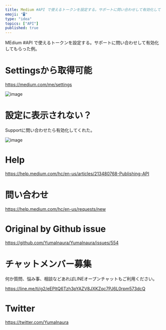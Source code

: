 ```yaml
---
title: Medium #API で使えるトークンを設定する。サポートに問い合わせして有効化してもらった例。
emoji: "🖥"
type: "idea"
topics: ["API"]
published: true
---
```


MEdium #API で使えるトークンを設定する。サポートに問い合わせして有効化してもらった例。

# Settingsから取得可能

https://medium.com/me/settings

![image](https://user-images.githubusercontent.com/13635059/52331950-c00d1d00-2a3c-11e9-923d-22beb22ec3f0.png)

# 設定に表示されない？

Supportに問い合わせたら有効化してくれた。

![image](https://user-images.githubusercontent.com/13635059/52332059-02365e80-2a3d-11e9-857d-d1e21b65397b.png)

# Help

https://help.medium.com/hc/en-us/articles/213480768-Publishing-API

# 問い合わせ

https://help.medium.com/hc/en-us/requests/new

# Original by Github issue

https://github.com/YumaInaura/YumaInaura/issues/554








<!-- Update From Qiita API -->

# チャットメンバー募集


何か質問、悩み事、相談などあればLINEオープンチャットもご利用ください。

https://line.me/ti/g2/eEPltQ6Tzh3pYAZV8JXKZqc7PJ6L0rpm573dcQ





# Twitter


https://twitter.com/YumaInaura


<!-- Update From Qiita API -->


